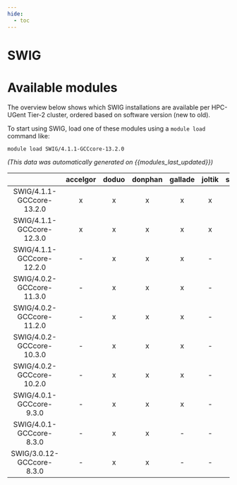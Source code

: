 ```yaml
---
hide:
  - toc
---
```


SWIG
====

# Available modules


The overview below shows which SWIG installations are available per HPC-UGent Tier-2 cluster, ordered based on software version (new to old).

To start using SWIG, load one of these modules using a `module load` command like:

```shell
module load SWIG/4.1.1-GCCcore-13.2.0
```

*(This data was automatically generated on {{modules_last_updated}})*  

| |accelgor|doduo|donphan|gallade|joltik|shinx|skitty|
| :---: | :---: | :---: | :---: | :---: | :---: | :---: | :---: |
|SWIG/4.1.1-GCCcore-13.2.0|x|x|x|x|x|x|x|
|SWIG/4.1.1-GCCcore-12.3.0|x|x|x|x|x|x|x|
|SWIG/4.1.1-GCCcore-12.2.0|-|x|x|x|-|-|-|
|SWIG/4.0.2-GCCcore-11.3.0|-|x|x|x|-|x|-|
|SWIG/4.0.2-GCCcore-11.2.0|-|x|x|x|-|-|-|
|SWIG/4.0.2-GCCcore-10.3.0|-|x|x|x|-|-|-|
|SWIG/4.0.2-GCCcore-10.2.0|-|x|x|x|-|-|-|
|SWIG/4.0.1-GCCcore-9.3.0|-|x|x|x|-|-|-|
|SWIG/4.0.1-GCCcore-8.3.0|-|x|x|-|-|-|-|
|SWIG/3.0.12-GCCcore-8.3.0|-|x|x|-|-|-|-|
